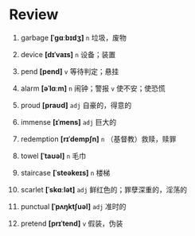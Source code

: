# Review
1. garbage **[ˈɡɑːbɪdʒ]** `n` 垃圾，废物

2. device **[dɪˈvaɪs]** `n` 设备；装置

3. pend **[pend]** `v` 等待判定；悬挂

4. alarm **[əˈlɑːm]** `n` 闹钟；警报 `v` 使不安；使恐慌

5. proud **[praʊd]** `adj` 自豪的，得意的

6. immense **[ɪˈmens]** `adj` 巨大的

7. redemption **[rɪˈdempʃn]** `n` （基督教）救赎，赎罪

8. towel **[ˈtaʊəl]** `n` 毛巾

9. staircase **[ˈsteəkeɪs]** `n` 楼梯

10. scarlet **[ˈskɑːlət]** `adj` 鲜红色的；罪孽深重的，淫荡的

11. punctual **[ˈpʌŋktʃuəl]** `adj` 准时的

12. pretend **[prɪˈtend]** `v` 假装，伪装

